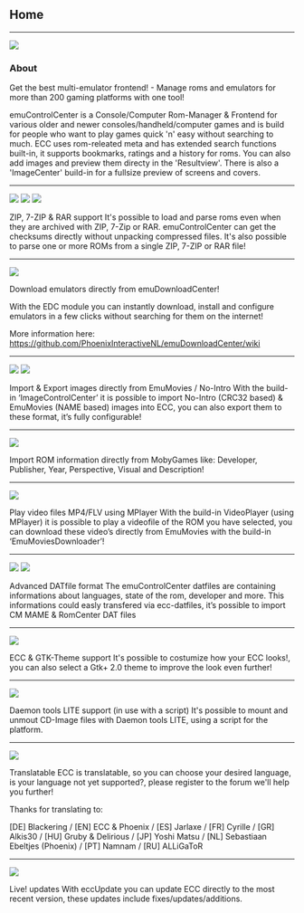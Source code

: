 ﻿## Home
***
![](https://raw.githubusercontent.com/wiki/PhoenixInteractiveNL/emuControlCenter/images/ecc_splashscreen_123.png)

### About
Get the best multi-emulator frontend! - Manage roms and emulators for more than 200 gaming platforms with one tool!

emuControlCenter is a Console/Computer Rom-Manager & Frontend for various older and newer
consoles/handheld/computer games and is build for people who want to play games quick 'n' easy without
searching to much. ECC uses rom-releated meta and has extended search functions built-in, it supports bookmarks,
ratings and a history for roms. You can also add images and preview them directy in the 'Resultview'.
There is also a 'ImageCenter' build-in for a fullsize preview of screens and covers.
***
![](https://raw.githubusercontent.com/wiki/PhoenixInteractiveNL/emuControlCenter/images/img_logo_zip.png)
![](https://raw.githubusercontent.com/wiki/PhoenixInteractiveNL/emuControlCenter/images/img_logo_7zip.png)
![](https://raw.githubusercontent.com/wiki/PhoenixInteractiveNL/emuControlCenter/images/img_logo_rar.png)

ZIP, 7-ZIP & RAR support
It's possible to load and parse roms even when they are archived with ZIP, 7-Zip or RAR. emuControlCenter can get the checksums directly without unpacking compressed files. It's also possible to parse one or more ROMs from a single ZIP, 7-ZIP or RAR file!
***
![](https://raw.githubusercontent.com/wiki/PhoenixInteractiveNL/emuControlCenter/images/edc_banner.png)

Download emulators directly from emuDownloadCenter!

With the EDC module you can instantly download, install and configure emulators in a few clicks without searching for them on the internet!

More information here: https://github.com/PhoenixInteractiveNL/emuDownloadCenter/wiki
***
![](https://raw.githubusercontent.com/wiki/PhoenixInteractiveNL/emuControlCenter/images/img_logo_emumovies.png)
![](https://raw.githubusercontent.com/wiki/PhoenixInteractiveNL/emuControlCenter/images/img_logo_nointro_small.png)

Import & Export images directly from EmuMovies / No-Intro
With the build-in ‘ImageControlCenter’ it is possible to import No-Intro (CRC32 based) & EmuMovies (NAME based) images into ECC, you can also export them to these format, it’s fully configurable!
***
![](https://raw.githubusercontent.com/wiki/PhoenixInteractiveNL/emuControlCenter/images/img_logo_mobygames_2013.png)

Import ROM information directly from MobyGames like: Developer, Publisher, Year, Perspective, Visual and Description!
***
![](https://raw.githubusercontent.com/wiki/PhoenixInteractiveNL/emuControlCenter/images/img_logo_mplayer.png)

Play video files MP4/FLV using MPlayer
With the build-in VideoPlayer (using MPlayer) it is possible to play a videofile of the ROM you have selected, you can download these video’s directly from EmuMovies with the build-in ‘EmuMoviesDownloader’!
***
![](https://raw.githubusercontent.com/wiki/PhoenixInteractiveNL/emuControlCenter/images/img_logo_romcenter.png)
![](https://raw.githubusercontent.com/wiki/PhoenixInteractiveNL/emuControlCenter/images/img_logo_mame.png)

Advanced DATfile format
The emuControlCenter datfiles are containing informations about languages, state of the rom, developer and more. This informations could easly transfered via ecc-datfiles, it’s possible to import CM MAME & RomCenter DAT files
***
![](https://raw.githubusercontent.com/wiki/PhoenixInteractiveNL/emuControlCenter/images/img_logo_gnome_art.png)

ECC & GTK-Theme support
It's possible to costumize how your ECC looks!, you can also select a Gtk+ 2.0 theme to improve the look even further!
***
![](https://raw.githubusercontent.com/wiki/PhoenixInteractiveNL/emuControlCenter/images/img_logo_daemontools.png)

Daemon tools LITE support (in use with a script)
It's possible to mount and unmout CD-Image files with Daemon tools LITE, using a script for the platform.
***
![](https://raw.githubusercontent.com/wiki/PhoenixInteractiveNL/emuControlCenter/images/img_languages_globe.jpg)

Translatable
ECC is translatable, so you can choose your desired language, is your language not yet supported?, please register to the forum we'll help you further!

Thanks for translating to:

[DE] Blackering / [EN] ECC & Phoenix / [ES] Jarlaxe / [FR] Cyrille / [GR] Alkis30 / [HU] Gruby & Delirious / [JP] Yoshi Matsu / [NL] Sebastiaan Ebeltjes (Phoenix) / [PT] Namnam / [RU] ALLiGaToR
***
![](https://raw.githubusercontent.com/wiki/PhoenixInteractiveNL/emuControlCenter/images/img_update_icon.png)

Live! updates
With eccUpdate you can update ECC directly to the most recent version, these updates include fixes/updates/additions.